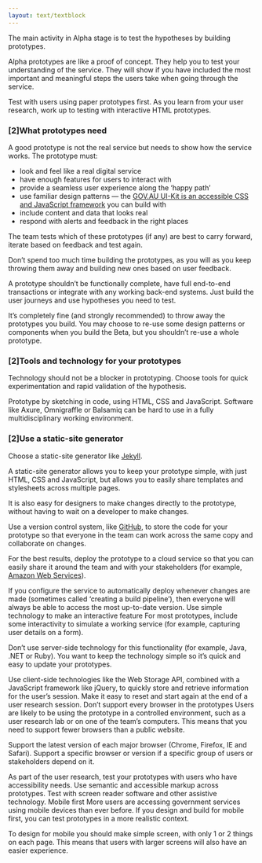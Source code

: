 ```yaml
---
layout: text/textblock
---
```


The main activity in Alpha stage is to test the hypotheses by building prototypes.

Alpha prototypes are like a proof of concept. They help you to test your understanding of the service. They will show if you have included the most important and meaningful steps the users take when going through the service.

Test with users using paper prototypes first. As you learn from your user research, work up to testing with interactive HTML prototypes.

### [2]What prototypes need

A good prototype is not the real service but needs to show how the service works. The prototype must:
- look and feel like a real digital service
- have enough features for users to interact with
- provide a seamless user experience along the ‘happy path’
- use familiar design patterns — the [GOV.AU UI-Kit is an accessible CSS and JavaScript framework](https://github.com/govau/uikit) you can build with
- include content and data that looks real
- respond with alerts and feedback in the right places

The team tests which of these prototypes (if any) are best to carry forward, iterate based on feedback and test again.

Don’t spend too much time building the prototypes, as you will as you keep throwing them away and building new ones based on user feedback.

A prototype shouldn’t be functionally complete, have full end-to-end transactions or integrate with any working back-end systems. Just build the user journeys and use hypotheses you need to test.

It’s completely fine (and strongly recommended) to throw away the prototypes you build. You may choose to re-use some design patterns or components when you build the Beta, but you shouldn’t re-use a whole prototype.

### [2]Tools and technology for your prototypes

Technology should not be a blocker in prototyping. Choose tools for quick experimentation and rapid validation of the hypothesis.

Prototype by sketching in code, using HTML, CSS and JavaScript. Software like Axure, Omnigraffle or Balsamiq can be hard to use in a fully multidisciplinary working environment.

### [2]Use a static-site generator

Choose a static-site generator like [Jekyll](https://jekyllrb.com/).

A static-site generator allows you to keep your prototype simple, with just HTML, CSS and JavaScript, but allows you to easily share templates and stylesheets across multiple pages.

It is also easy for designers to make changes directly to the prototype, without having to wait on a developer to make changes.

Use a version control system, like [GitHub](https://github.com/), to store the code for your prototype so that everyone in the team can work across the same copy and collaborate on changes.

For the best results, deploy the prototype to a cloud service so that you can easily share it around the team and with your stakeholders (for example, [Amazon Web Services](https://aws.amazon.com/)).

If you configure the service to automatically deploy whenever changes are made (sometimes called ‘creating a build pipeline’), then everyone will always be able to access the most up-to-date version.
Use simple technology to make an interactive feature
For most prototypes, include some interactivity to simulate a working service (for example, capturing user details on a form).

Don’t use server-side technology for this functionality (for example, Java, .NET or Ruby). You want to keep the technology simple so it’s quick and easy to update your prototypes.

Use client-side technologies like the Web Storage API, combined with a JavaScript framework like jQuery, to quickly store and retrieve information for the user’s session. Make it easy to reset and start again at the end of a user research session.
Don’t support every browser in the prototypes
Users are likely to be using the prototype in a controlled environment, such as a user research lab or on one of the team’s computers. This means that you need to support fewer browsers than a public website.

Support the latest version of each major browser (Chrome, Firefox, IE and Safari). Support a specific browser or version if a specific group of users or stakeholders depend on it.

As part of the user research, test your prototypes with users who have accessibility needs. Use semantic and accessible markup across prototypes. Test with screen reader software and other assistive technology.
Mobile first
More users are accessing government services using mobile devices than ever before. If you design and build for mobile first, you can test prototypes in a more realistic context.

To design for mobile you should make simple screen, with only 1 or 2 things on each page. This means that users with larger screens will also have an easier experience.
